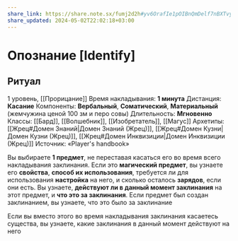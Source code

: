 ```yaml
---
share_link: https://share.note.sx/fumj2d2h#yv6OrafIe1pOIBnQmDelf7nBXTvyCg1bSCIGt9AYoKk
share_updated: 2024-05-02T22:02:18+03:00
---
```

# Опознание [Identify]
## Ритуал
1 уровень, [[Прорицание]]
Время накладывания: **1 минута**
Дистанция: **Касание**
Компоненты: **Вербальный**, **Соматический**, **Материальный** (жемчужина ценой 100 зм и перо совы)
Длительность: **Мгновенно**
Классы: [[Бард]], [[Волшебник]], [[Изобретатель]], [[Магус]]
Архетипы: [[Жрец#Домен Знаний|Домен Знаний (Жрец)]], [[Жрец#Домен Кузни|Домен Кузни (Жрец)]], [[Жрец#Домен Инквизиции|Домен Инквизиции (Жрец)]]
Источник: «Player's handbook»

Вы выбираете **1 предмет**, не переставая касаться его во время всего накладывания заклинания. Если это **магический предмет**, вы узнаете его **свойства**, **способ их использования**, требуется ли для использования **настройка** на него, и сколько осталось **зарядов**, если они есть. Вы узнаете, **действуют ли в данный момент заклинания** на этот предмет, и **что это за заклинания**. Если предмет был создан заклинанием, вы узнаете, что это было за заклинание

Если вы вместо этого во время накладывания заклинания касаетесь существа, вы узнаете, какие заклинания в данный момент действуют на него